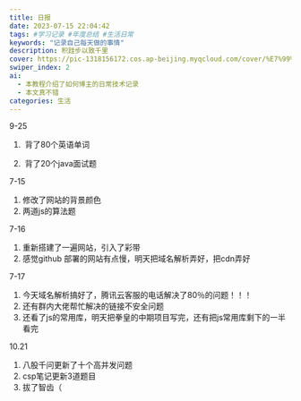 ```yaml
---
title: 日报
date: 2023-07-15 22:04:42
tags: #学习记录 #年度总结 #生活日常
keywords: "记录自己每天做的事情"
description: 积跬步以致千里
cover: https://pic-1318156172.cos.ap-beijing.myqcloud.com/cover/%E7%99%BD.png
swiper_index: 2
ai:
  - 本教程介绍了如何博主的日常技术记录
  - 本文真不错
categories: 生活
---
```


9-25

1. ​	背了80个英语单词

2. ​    背了20个java面试题

   

7-15

1. 修改了网站的背景颜色
2. 两道js的算法题

7-16

1. 重新搭建了一遍网站，引入了彩带
2. 感觉github 部署的网站有点慢，明天把域名解析弄好，把cdn弄好

7-17

1. 今天域名解析搞好了，腾讯云客服的电话解决了80％的问题！！！
2. 还有群内大佬帮忙解决的链接不安全问题
3. 还看了js的常用库，明天把拳皇的中期项目写完，还有把js常用库剩下的一半看完



10.21

1. 八股千问更新了十个高并发问题
2. csp笔记更新3道题目
3. 拔了智齿（
